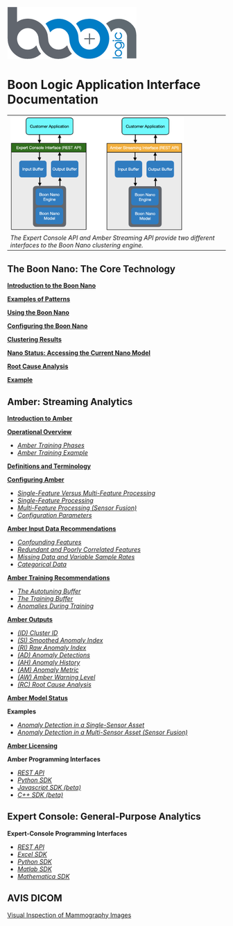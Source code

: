 ![Boon Logo](images/BoonLogic.png)
  
# Boon Logic Application Interface Documentation

<table class="table">
  <tr>
    <td><img src="images/overview.png" width="400"></td>  
  </tr>
  <tr>
    <td><em>The Expert Console API and Amber Streaming API provide two different interfaces to the Boon Nano clustering engine.</em></td>
  </tr>
</table>

## <a name="BoonNano"></a>The Boon Nano: The Core Technology

**[Introduction to the Boon Nano](docs/NanoDocs/Overview.md#Intro)**

**[Examples of Patterns](docs/NanoDocs/Overview.md#ExamplePatterns)**

**[Using the Boon Nano](docs/NanoDocs/Overview.md#Using)**

**[Configuring the Boon Nano](docs/NanoDocs/Overview.md#Configuration)**

**[Clustering Results](docs/NanoDocs/Overview.md#Results)**

**[Nano Status: Accessing the Current Nano Model](docs/NanoDocs/Overview.md#NanoStatus)**

**[Root Cause Analysis](docs/NanoDocs/Overview.md#RootCause)**

**[Example](docs/NanoDocs/Overview.md#Example)**


## <a name="Amber"></a>Amber: Streaming Analytics
**[Introduction to Amber](docs/AmberDocs/Overview.md/#Intro)**

**[Operational Overview](docs/AmberDocs/Overview.md/#Operation)**

* *[Amber Training Phases](docs/AmberDocs/Overview.md/#Operation)*
* *[Amber Training Example](docs/AmberDocs/Overview.md/#Operation_Example)*

**[Definitions and Terminology](docs/AmberDocs/Overview.md/#Definitions)**

**[Configuring Amber](docs/AmberDocs/Overview.md/#Configuring_Amber)**

* *[Single-Feature Versus Multi-Feature Processing](docs/AmberDocs/Overview.md/#Configuring_Amber)*
* *[Single-Feature Processing](docs/AmberDocs/Overview.md/#Single_Feature)*
* *[Multi-Feature Processing (Sensor Fusion)](docs/AmberDocs/Overview.md/#Multi_Feature)*
* *[Configuration Parameters](docs/AmberDocs/Overview.md/#Config_Params)*

**[Amber Input Data Recommendations](docs/AmberDocs/Overview.md/#Data_Input_Recommendations)**

* *[Confounding Features](docs/AmberDocs/Overview.md/#Confounding)*
* *[Redundant and Poorly Correlated Features](docs/AmberDocs/Overview.md/#Redundant)*
* *[Missing Data and Variable Sample Rates](docs/AmberDocs/Overview.md/#Missing)*
* *[Categorical Data](docs/AmberDocs/Overview.md/#Categorical)*

**[Amber Training Recommendations](docs/AmberDocs/Overview.md/#Training_Recommendations)**

* *[The Autotuning Buffer](docs/AmberDocs/Overview.md/#Autotuning_Buffer)*
* *[The Training Buffer](docs/AmberDocs/Overview.md/#Training_Buffer)*
* *[Anomalies During Training](docs/AmberDocs/Overview.md/#Anomalies_During_Training)*

**[Amber Outputs](docs/AmberDocs/Overview.md#Amber_Outputs)**

* *[(ID) Cluster ID](docs/AmberDocs/Overview.md#ID)*
* *[(SI) Smoothed Anomaly Index](docs/AmberDocs/Overview.md#SI)*
* *[(RI) Raw Anomaly Index](docs/AmberDocs/Overview.md#RI)*
* *[(AD) Anomaly Detections](docs/AmberDocs/Overview.md#AD)*
* *[(AH) Anomaly History](docs/AmberDocs/Overview.md#AH)*
* *[(AM) Anomaly Metric](docs/AmberDocs/Overview.md#AM)*
* *[(AW) Amber Warning Level](docs/AmberDocs/Overview.md#AW)*
* *[(RC) Root Cause Analysis](docs/AmberDocs/Overview.md#RC)*

**[Amber Model Status](docs/AmberDocs/Overview.md#Amber_Model)**  

**Examples**

* *[Anomaly Detection in a Single-Sensor Asset](docs/AmberDocs/SingleSensorExample/SingleSensorExample.md)*
* *[Anomaly Detection in a Multi-Sensor Asset (Sensor Fusion)](docs/AmberDocs/SensorFusionExample/SensorFusionExample.md)*

**[Amber Licensing](docs/Amber_License.md#Amber_Model)**

**Amber Programming Interfaces**

* *[REST API](docs/Amber_REST.md)*
* *[Python SDK](https://boonlogic.github.io/amber-python-sdk)*
* *[Javascript SDK (beta)](https://boonlogic.github.io/amber-javascript-sdk)*
* *[C++ SDK (beta)](https://boonlogic.github.io/amber-cpp-sdk)*

## <a name="Expert"></a>Expert Console: General-Purpose Analytics

**Expert-Console Programming Interfaces**

* *[REST API](static/index.html)*
* *[Excel SDK](https://boonlogic.github.io/expert-excel-sdk)*
* *[Python SDK](https://boonlogic.github.io/expert-python-sdk)*
* *[Matlab SDK](https://boonlogic.github.io/expert-matlab-sdk)*
* *[Mathematica SDK](https://boonlogic.github.io/expert-mathematica-sdk)*

## AVIS DICOM

[Visual Inspection of Mammography Images](https://boonlogic.github.io/AVIS-DICOM/)
